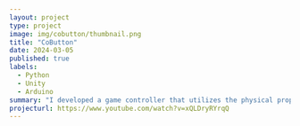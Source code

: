 ```yaml
---
layout: project
type: project
image: img/cobutton/thumbnail.png
title: "CoButton"
date: 2024-03-05
published: true
labels:
  - Python
  - Unity
  - Arduino
summary: "I developed a game controller that utilizes the physical properties of ice."
projecturl: https://www.youtube.com/watch?v=xQLDryRYrqQ
---
```


